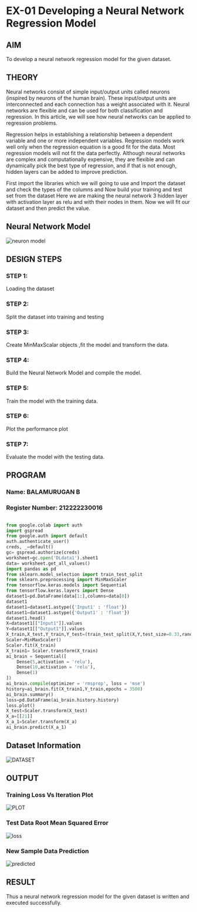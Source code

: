 # EX-01 Developing a Neural Network Regression Model

## AIM

To develop a neural network regression model for the given dataset.

## THEORY

Neural networks consist of simple input/output units called neurons (inspired by neurons of the human brain). These input/output units are interconnected and each connection has a weight associated with it. Neural networks are flexible and can be used for both classification and regression. In this article, we will see how neural networks can be applied to regression problems.

Regression helps in establishing a relationship between a dependent variable and one or more independent variables. Regression models work well only when the regression equation is a good fit for the data. Most regression models will not fit the data perfectly. Although neural networks are complex and computationally expensive, they are flexible and can dynamically pick the best type of regression, and if that is not enough, hidden layers can be added to improve prediction.

First import the libraries which we will going to use and Import the dataset and check the types of the columns and Now build your training and test set from the dataset Here we are making the neural network 3 hidden layer with activation layer as relu and with their nodes in them. Now we will fit our dataset and then predict the value.

## Neural Network Model
![neuron model](https://github.com/BALA291/basic-nn-model/assets/120717501/99db3e2c-f02f-4fd9-938f-e7f7e21ff9bb)


## DESIGN STEPS

### STEP 1:

Loading the dataset

### STEP 2:

Split the dataset into training and testing

### STEP 3:

Create MinMaxScalar objects ,fit the model and transform the data.

### STEP 4:

Build the Neural Network Model and compile the model.

### STEP 5:

Train the model with the training data.

### STEP 6:

Plot the performance plot

### STEP 7:

Evaluate the model with the testing data.

## PROGRAM
### Name: BALAMURUGAN B
### Register Number: 212222230016
```python

from google.colab import auth
import gspread
from google.auth import default
auth.authenticate_user()
creds, _=default()
gc= gspread.authorize(creds)
worksheet=gc.open('DLdata1').sheet1
data= worksheet.get_all_values()
import pandas as pd
from sklearn.model_selection import train_test_split
from sklearn.preprocessing import MinMaxScaler
from tensorflow.keras.models import Sequential
from tensorflow.keras.layers import Dense
dataset1=pd.DataFrame(data[1:],columns=data[0])
dataset1
dataset1=dataset1.astype({'Input1' : 'float'})
dataset1=dataset1.astype({'Output1' : 'float'})
dataset1.head()
X=dataset1[["Input1"]].values
Y=dataset1[["Output1"]].values
X_train,X_test,Y_train,Y_test=(train_test_split(X,Y,test_size=0.33,random_state=20))
Scaler=MinMaxScaler()
Scaler.fit(X_train)
X_train1= Scaler.transform(X_train)
ai_brain = Sequential([
    Dense(5,activation = 'relu'),
    Dense(10,activation = 'relu'),
    Dense(1)
])
ai_brain.compile(optimizer = 'rmsprop', loss = 'mse')
history=ai_brain.fit(X_train1,Y_train,epochs = 3500)
ai_brain.summary()
loss=pd.DataFrame(ai_brain.history.history)
loss.plot()
X_test=Scaler.transform(X_test)
X_a=[[21]]
X_a_1=Scaler.transform(X_a)
ai_brain.predict(X_a_1)
```
## Dataset Information

![DATASET](https://github.com/BALA291/basic-nn-model/assets/120717501/71702328-e1a8-449f-94ab-35e3fbd37a49)

## OUTPUT

### Training Loss Vs Iteration Plot
![PLOT](https://github.com/BALA291/basic-nn-model/assets/120717501/67fcebc5-2ac7-4f9c-93d4-c502fa208554)

### Test Data Root Mean Squared Error
![loss](https://github.com/BALA291/basic-nn-model/assets/120717501/13608c4b-bc81-4a44-a204-09d1525bf89e)

### New Sample Data Prediction
![predicted](https://github.com/BALA291/basic-nn-model/assets/120717501/5f69fab4-c008-4c64-858a-e67ec8629eb9)

## RESULT

Thus a neural network regression model for the given dataset is written and executed successfully.
